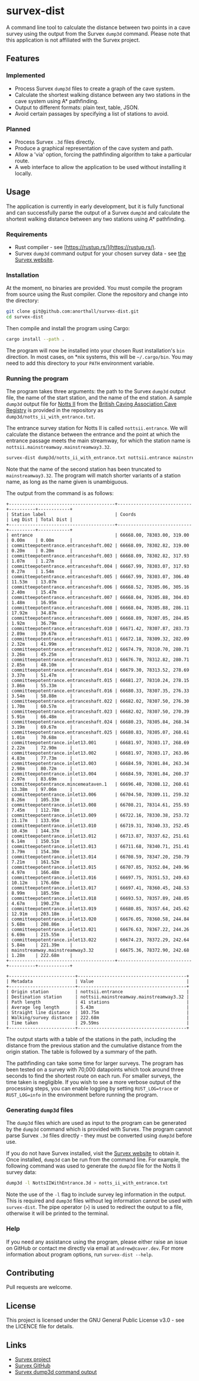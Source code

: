 # survex-dist
A command line tool to calculate the distance between two points in a cave survey using
the output from the Survex `dump3d` command. Please note that this application is not
affiliated with the Survex project.

## Features
### Implemented
* Process Survex `dump3d` files to create a graph of the cave system.
* Calculate the shortest walking distance between any two stations in the cave system
  using A* pathfinding.
* Output to different formats: plain text, table, JSON.
* Avoid certain passages by specifying a list of stations to avoid.

### Planned
* Process Survex `.3d` files directly.
* Produce a graphical representation of the cave system and path.
* Allow a 'via' option, forcing the pathfinding algorithm to take a particular route.
* A web interface to allow the application to be used without installing it locally.

## Usage
The application is currently in early development, but it is fully functional and can
successfully parse the output of a Survex `dump3d` and calculate the shortest walking
distance between any two stations using A* pathfinding.

### Requirements
* Rust compiler - see [https://rustup.rs/](https://rustup.rs/).
* Survex `dump3d` command output for your chosen survey data -
  see [the Survex website](https://survex.com/).

### Installation
At the moment, no binaries are provided. You must compile the program from source
using the Rust compiler. Clone the repository and change into the directory:

```bash
git clone git@github.com:anorthall/survex-dist.git
cd survex-dist
```

Then compile and install the program using Cargo:

```bash
cargo install --path .
```

The program will now be installed into your chosen Rust installation's `bin`
direction. In most cases, on *nix systems, this will be `~/.cargo/bin`. You may
need to add this directory to your `PATH` environment variable.

### Running the program
The program takes three arguments: the path to the Survex `dump3d` output file,
the name of the start station, and the name of the end station. A sample `dump3d`
output file for [Notts II](https://cncc.org.uk/cave/notts-2) from the
[British Caving Association Cave Registry](https://cave-registry.org.uk/) is
provided in the repository as `dump3d/notts_ii_with_entrance.txt`.

The entrance survey station for Notts II is called `nottsii.entrance`. We will
calculate the distance between the entrance and the point at which the entrance
passage meets the main streamway, for which the station name
is `nottsii.mainstreamway.mainstreamway3.32`.

```bash
survex-dist dump3d/notts_ii_with_entrance.txt nottsii.entrance mainstreamway3.32
```

Note that the name of the second station has been truncated to `mainstreamway3.32`.
The program will match shorter variants of a station name, as long as the name given
is unambiguous.

The output from the command is as follows:

```
+----------------------------------------+----------------------------+----------+------------+
| Station label                          | Coords                     | Leg Dist | Total Dist |
+----------------------------------------+----------------------------+----------+------------+
| entrance                               | 66668.00, 78303.00, 319.00 | 0.00m    | 0.00m      |
| committeepotentrance.entranceshaft.002 | 66668.09, 78302.82, 319.00 | 0.20m    | 0.20m      |
| committeepotentrance.entranceshaft.003 | 66668.09, 78302.82, 317.93 | 1.07m    | 1.27m      |
| committeepotentrance.entranceshaft.004 | 66667.99, 78303.07, 317.93 | 0.27m    | 1.54m      |
| committeepotentrance.entranceshaft.005 | 66667.99, 78303.07, 306.40 | 11.53m   | 13.07m     |
| committeepotentrance.entranceshaft.006 | 66668.52, 78305.06, 305.16 | 2.40m    | 15.47m     |
| committeepotentrance.entranceshaft.007 | 66668.04, 78305.88, 304.03 | 1.48m    | 16.95m     |
| committeepotentrance.entranceshaft.008 | 66668.04, 78305.88, 286.11 | 17.92m   | 34.87m     |
| committeepotentrance.entranceshaft.009 | 66668.89, 78307.05, 284.85 | 1.92m    | 36.79m     |
| committeepotentrance.entranceshaft.010 | 66671.42, 78307.87, 283.73 | 2.89m    | 39.67m     |
| committeepotentrance.entranceshaft.011 | 66672.18, 78309.32, 282.09 | 2.32m    | 41.99m     |
| committeepotentrance.entranceshaft.012 | 66674.79, 78310.70, 280.71 | 3.26m    | 45.25m     |
| committeepotentrance.entranceshaft.013 | 66676.70, 78312.82, 280.71 | 2.85m    | 48.10m     |
| committeepotentrance.entranceshaft.014 | 66679.30, 78313.52, 278.69 | 3.37m    | 51.47m     |
| committeepotentrance.entranceshaft.015 | 66681.27, 78310.24, 278.15 | 3.86m    | 55.33m     |
| committeepotentrance.entranceshaft.016 | 66680.33, 78307.35, 276.33 | 3.54m    | 58.88m     |
| committeepotentrance.entranceshaft.022 | 66682.02, 78307.50, 276.30 | 1.70m    | 60.57m     |
| committeepotentrance.entranceshaft.023 | 66682.02, 78307.50, 270.39 | 5.91m    | 66.48m     |
| committeepotentrance.entranceshaft.024 | 66680.23, 78305.84, 268.34 | 3.19m    | 69.67m     |
| committeepotentrance.entranceshaft.025 | 66680.83, 78305.07, 268.61 | 1.01m    | 70.68m     |
| committeepotentrance.inlet13.001       | 66681.97, 78303.17, 268.69 | 2.22m    | 72.90m     |
| committeepotentrance.inlet13.002       | 66681.97, 78303.17, 263.86 | 4.83m    | 77.73m     |
| committeepotentrance.inlet13.003       | 66684.59, 78301.84, 263.34 | 2.98m    | 80.72m     |
| committeepotentrance.inlet13.004       | 66684.59, 78301.84, 260.37 | 2.97m    | 83.69m     |
| committeepotentrance.mincemeataven.1   | 66696.40, 78308.12, 260.61 | 13.38m   | 97.06m     |
| committeepotentrance.inlet13.006       | 66704.50, 78309.11, 259.32 | 8.26m    | 105.33m    |
| committeepotentrance.inlet13.008       | 66708.21, 78314.61, 255.93 | 7.45m    | 112.78m    |
| committeepotentrance.inlet13.009       | 66722.16, 78330.38, 253.72 | 21.17m   | 133.95m    |
| committeepotentrance.inlet13.010       | 66719.31, 78340.33, 252.45 | 10.43m   | 144.37m    |
| committeepotentrance.inlet13.012       | 66713.87, 78337.62, 251.61 | 6.14m    | 150.51m    |
| committeepotentrance.inlet13.013       | 66711.68, 78340.71, 251.41 | 3.79m    | 154.30m    |
| committeepotentrance.inlet13.014       | 66708.59, 78347.20, 250.79 | 7.21m    | 161.52m    |
| committeepotentrance.inlet13.015       | 66707.85, 78352.04, 249.96 | 4.97m    | 166.48m    |
| committeepotentrance.inlet13.016       | 66697.75, 78351.53, 249.63 | 10.12m   | 176.60m    |
| committeepotentrance.inlet13.017       | 66697.41, 78360.45, 248.53 | 8.99m    | 185.59m    |
| committeepotentrance.inlet13.018       | 66693.53, 78357.89, 248.05 | 4.67m    | 190.27m    |
| committeepotentrance.inlet13.019       | 66680.85, 78357.64, 245.62 | 12.91m   | 203.18m    |
| committeepotentrance.inlet13.020       | 66676.05, 78360.58, 244.84 | 5.68m    | 208.86m    |
| committeepotentrance.inlet13.021       | 66676.63, 78367.22, 244.26 | 6.69m    | 215.55m    |
| committeepotentrance.inlet13.022       | 66674.23, 78372.29, 242.64 | 5.84m    | 221.39m    |
| mainstreamway.mainstreamway3.32        | 66675.36, 78372.90, 242.68 | 1.28m    | 222.68m    |
+----------------------------------------+----------------------------+----------+------------+

+-------------------------+-----------------------------------------+
| Metadata                | Value                                   |
+-------------------------+-----------------------------------------+
| Origin station          | nottsii.entrance                        |
| Destination station     | nottsii.mainstreamway.mainstreamway3.32 |
| Path length             | 41 stations                             |
| Average leg length      | 5.43m                                   |
| Straight line distance  | 103.75m                                 |
| Walking/survey distance | 222.68m                                 |
| Time taken              | 29.59ms                                 |
+-------------------------+-----------------------------------------+
```

The output starts with a table of the stations in the path, including the distance
from the previous station and the cumulative distance from the origin station. The
table is followed by a summary of the path.

The pathfinding can take some time for larger surveys. The program has been tested on
a survey with 70,000 datapoints which took around three seconds to find the shortest route
on each run. For smaller surveys, the time taken is negligible. If you wish to see a more
verbose output of the processing steps, you can enable logging by setting `RUST_LOG=trace`
or `RUST_LOG=info` in the environment before running the program.

### Generating `dump3d` files
The `dump3d` files which are used as input to the program can be generated by the
`dump3d` command which is provided with Survex. The program cannot parse Survex
`.3d` files directly - they must be converted using `dump3d` before use.

If you do not have Survex installed, visit the [Survex website](https://survex.com/)
to obtain it. Once installed, `dump3d` can be run from the command line.
For example, the following command was used to generate the `dump3d` file for the
Notts II survey data:

```bash
dump3d -l NottsIIWithEntrance.3d > notts_ii_with_entrance.txt
```

Note the use of the `-l` flag to include survey leg information in the output. This
is required and `dump3d` files without leg information cannot be used with `survex-dist`.
The pipe operator (`>`) is used to redirect the output to a file, otherwise it will
be printed to the terminal.

### Help
If you need any assistance using the program, please either raise an issue on GitHub
or contact me directly via email at `andrew@caver.dev`. For more information about
program options, run `survex-dist --help`.

## Contributing
Pull requests are welcome.

## License
This project is licensed under the GNU General Public License v3.0 - see the LICENCE
file for details.

## Links
* [Survex project](https://survex.com/)
* [Survex GitHub](https://github.com/ojwb/survex)
* [Survex dump3d command output](https://github.com/ojwb/survex/blob/master/src/dump3d.c)
